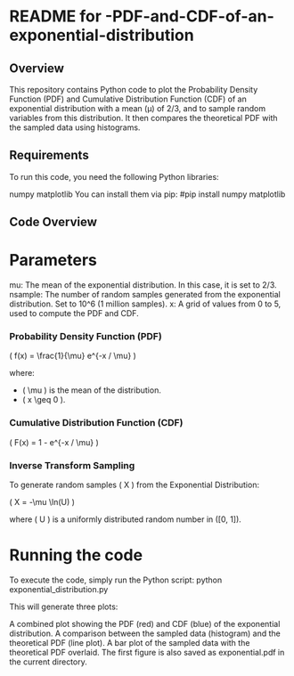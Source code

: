 # README for -PDF-and-CDF-of-an-exponential-distribution

## Overview
This repository contains Python code to plot the Probability Density Function (PDF) and Cumulative Distribution Function (CDF) of an exponential distribution with a mean (μ) of 2/3, and to sample random variables from this distribution. It then compares the theoretical PDF with the sampled data using histograms.

## Requirements
To run this code, you need the following Python libraries:

numpy
matplotlib
You can install them via pip:
  #pip install numpy matplotlib

## Code Overview

# Parameters
mu: The mean of the exponential distribution. In this case, it is set to 2/3.
nsample: The number of random samples generated from the exponential distribution. Set to 10^6 (1 million samples).
x: A grid of values from 0 to 5, used to compute the PDF and CDF.

### Probability Density Function (PDF)

\( f(x) = \frac{1}{\mu} e^{-x / \mu} \)

where:
- \( \mu \) is the mean of the distribution.
- \( x \geq 0 \).

### Cumulative Distribution Function (CDF)

\( F(x) = 1 - e^{-x / \mu} \)

### Inverse Transform Sampling

To generate random samples \( X \) from the Exponential Distribution:

\( X = -\mu \ln(U) \)

where \( U \) is a uniformly distributed random number in \([0, 1]\).


# Running the code
To execute the code, simply run the Python script:
python exponential_distribution.py

This will generate three plots:

A combined plot showing the PDF (red) and CDF (blue) of the exponential distribution.
A comparison between the sampled data (histogram) and the theoretical PDF (line plot).
A bar plot of the sampled data with the theoretical PDF overlaid.
The first figure is also saved as exponential.pdf in the current directory.



